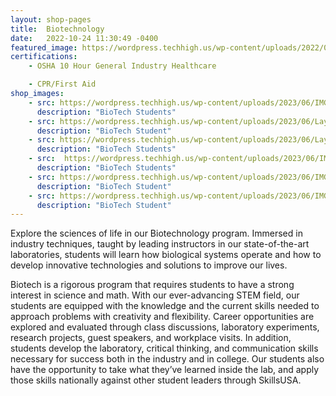 ```yaml
---
layout: shop-pages
title:  Biotechnology
date:   2022-10-24 11:30:49 -0400
featured_image: https://wordpress.techhigh.us/wp-content/uploads/2022/04/national-cancer-institute-XknuBmnjbKg-unsplash-1.jpg
certifications:
    - OSHA 10 Hour General Industry Healthcare

    - CPR/First Aid
shop_images:
    - src: https://wordpress.techhigh.us/wp-content/uploads/2023/06/IMG_4301.heic.jpg
      description: "BioTech Students"
    - src: https://wordpress.techhigh.us/wp-content/uploads/2023/06/Layer-2.jpg
      description: "BioTech Student"
    - src: https://wordpress.techhigh.us/wp-content/uploads/2023/06/Layer-1.jpg
      description: "BioTech Students"
    - src:  https://wordpress.techhigh.us/wp-content/uploads/2023/06/IMG_4271.jpg
      description: "BioTech Students"
    - src: https://wordpress.techhigh.us/wp-content/uploads/2023/06/IMG_4653.HEIC.jpg 
      description: "BioTech Student"
    - src: https://wordpress.techhigh.us/wp-content/uploads/2023/06/IMG_4290.jpg
      description: "BioTech Student"
---
```

Explore the sciences of life in our Biotechnology program. Immersed in industry techniques, taught by leading instructors in our state-of-the-art laboratories, students will learn how biological systems operate and how to develop innovative technologies and solutions to improve our lives.

Biotech is a rigorous program that requires students to have a strong interest in science and math. With our ever-advancing STEM field, our students are equipped with the knowledge and the current skills needed to approach problems with creativity and flexibility. Career opportunities are explored and evaluated through class discussions, laboratory experiments, research projects, guest speakers, and workplace visits. In addition, students develop the laboratory, critical thinking, and communication skills necessary for success both in the industry and in college. Our students also have the opportunity to take what they’ve learned inside the lab, and apply those skills nationally against other student leaders through SkillsUSA.
